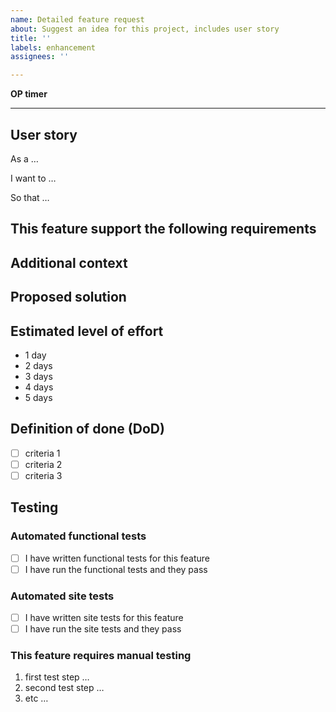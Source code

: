 ```yaml
---
name: Detailed feature request
about: Suggest an idea for this project, includes user story
title: ''
labels: enhancement
assignees: ''

---
```


**OP timer**

<!-- OP staff, once you save this, a timer will be generated at https://openplus.monday.com/boards/4092908516. Past the link to the timer here -->

---

## User story

As a …

I want to …

So that …

## This feature support the following requirements

<!-- Describe or link to the requirement -->

## Additional context

<!-- Add any other context or screenshots about the feature request here. -->

## Proposed solution

<!-- Any ideas you have on how the feature could be implemented. -->

## Estimated level of effort

<!-- delete things that don't apply -->

- 1 day
- 2 days
- 3 days
- 4 days
- 5 days

## Definition of done (DoD)
- [ ] criteria 1
- [ ] criteria 2
- [ ] criteria 3

## Testing

<!-- You only need one type of test. Functional, site or manual. Please delete the test types you are _not_ using. -->

### Automated functional tests

- [ ] I have written functional tests for this feature
- [ ] I have run the functional tests and they pass

### Automated site tests

- [ ] I have written site tests for this feature
- [ ] I have run the site tests and they pass

### This feature requires manual testing

1. first test step …
2. second test step …
3. etc …
